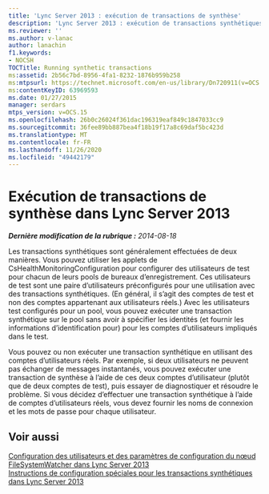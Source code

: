 ```yaml
---
title: 'Lync Server 2013 : exécution de transactions de synthèse'
description: 'Lync Server 2013 : exécution de transactions synthétiques.'
ms.reviewer: ''
ms.author: v-lanac
author: lanachin
f1.keywords:
- NOCSH
TOCTitle: Running synthetic transactions
ms:assetid: 2b56c7bd-8956-4fa1-8232-1876b959b258
ms:mtpsurl: https://technet.microsoft.com/en-us/library/Dn720911(v=OCS.15)
ms:contentKeyID: 63969593
ms.date: 01/27/2015
manager: serdars
mtps_version: v=OCS.15
ms.openlocfilehash: 26b0c26024f361dac196319eaf849c1847033cc9
ms.sourcegitcommit: 36fee89bb887bea4f18b19f17a8c69daf5bc423d
ms.translationtype: MT
ms.contentlocale: fr-FR
ms.lasthandoff: 11/26/2020
ms.locfileid: "49442179"
---
```

# <a name="running-synthetic-transactions-in-lync-server-2013"></a>Exécution de transactions de synthèse dans Lync Server 2013

<div data-xmlns="http://www.w3.org/1999/xhtml">

<div class="topic" data-xmlns="http://www.w3.org/1999/xhtml" data-msxsl="urn:schemas-microsoft-com:xslt" data-cs="https://msdn.microsoft.com/">

<div data-asp="https://msdn2.microsoft.com/asp">



</div>

<div id="mainSection">

<div id="mainBody">

<span> </span>

_**Dernière modification de la rubrique :** 2014-08-18_

Les transactions synthétiques sont généralement effectuées de deux manières. Vous pouvez utiliser les applets de CsHealthMonitoringConfiguration pour configurer des utilisateurs de test pour chacun de leurs pools de bureaux d’enregistrement. Ces utilisateurs de test sont une paire d’utilisateurs préconfigurés pour une utilisation avec des transactions synthétiques. (En général, il s’agit des comptes de test et non des comptes appartenant aux utilisateurs réels.) Avec les utilisateurs test configurés pour un pool, vous pouvez exécuter une transaction synthétique sur le pool sans avoir à spécifier les identités (et fournir les informations d’identification pour) pour les comptes d’utilisateurs impliqués dans le test.

Vous pouvez ou non exécuter une transaction synthétique en utilisant des comptes d’utilisateurs réels. Par exemple, si deux utilisateurs ne peuvent pas échanger de messages instantanés, vous pouvez exécuter une transaction de synthèse à l’aide de ces deux comptes d’utilisateur (plutôt que de deux comptes de test), puis essayer de diagnostiquer et résoudre le problème. Si vous décidez d’effectuer une transaction synthétique à l’aide de comptes d’utilisateurs réels, vous devez fournir les noms de connexion et les mots de passe pour chaque utilisateur.

<div>

## <a name="see-also"></a>Voir aussi


[Configuration des utilisateurs et des paramètres de configuration du nœud FileSystemWatcher dans Lync Server 2013](lync-server-2013-configuring-watcher-node-test-users-and-configuration-settings.md)  
[Instructions de configuration spéciales pour les transactions synthétiques dans Lync Server 2013](lync-server-2013-special-setup-instructions-for-synthetic-transactions.md)  
  

</div>

</div>

<span> </span>

</div>

</div>

</div>

